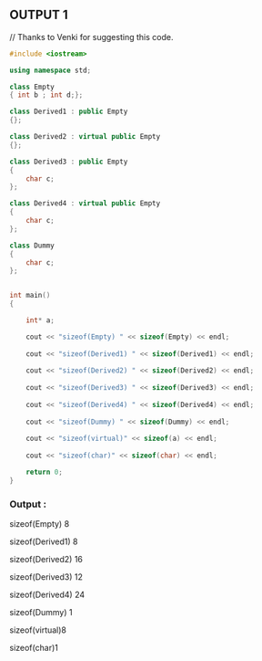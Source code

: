 ## OUTPUT 1

// Thanks to Venki for suggesting this code.

```c++
#include <iostream>

using namespace std;

class Empty
{ int b ; int d;};

class Derived1 : public Empty
{};

class Derived2 : virtual public Empty
{};

class Derived3 : public Empty
{ 
	char c;
};

class Derived4 : virtual public Empty
{
	char c;
};

class Dummy
{
	char c;
};


int main()
{

  	int* a;

	cout << "sizeof(Empty) " << sizeof(Empty) << endl;
	
	cout << "sizeof(Derived1) " << sizeof(Derived1) << endl;
	
	cout << "sizeof(Derived2) " << sizeof(Derived2) << endl;
	
	cout << "sizeof(Derived3) " << sizeof(Derived3) << endl;
	
	cout << "sizeof(Derived4) " << sizeof(Derived4) << endl; 
	
	cout << "sizeof(Dummy) " << sizeof(Dummy) << endl;
	
	cout << "sizeof(virtual)" << sizeof(a) << endl;
	
	cout << "sizeof(char)" << sizeof(char) << endl;

	return 0;
}
```

### Output :


sizeof(Empty) 8

sizeof(Derived1) 8

sizeof(Derived2) 16

sizeof(Derived3) 12

sizeof(Derived4) 24

sizeof(Dummy) 1

sizeof(virtual)8

sizeof(char)1
